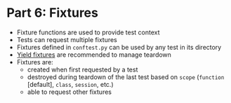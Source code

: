 # Part 6: Fixtures
* Fixture functions are used to provide test context
* Tests can request multiple fixtures
* Fixtures defined in `conftest.py` can be used by any test in its directory
* [Yield fixtures](https://docs.pytest.org/en/8.0.x/how-to/fixtures.html#yield-fixtures-recommended) are recommended to manage teardown
* Fixtures are:
  * created when first requested by a test
  * destroyed during teardown of the last test based on `scope` (`function` [default], `class`, `session`, etc.)
  * able to request other fixtures